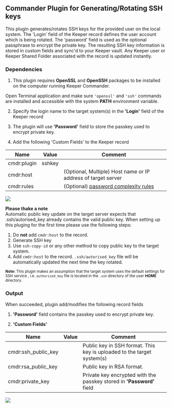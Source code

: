 Commander Plugin for Generating/Rotating SSH keys
----

This plugin generates/rotates SSH keys for the provided user on the local system.  The 'Login' field of the Keeper record defines the user account which is being rotated. The 'password' field is used as the optional passphrase to encrypt the private key.  The resulting SSH key information is stored in custom fields and sync'd to your Keeper vault.  Any Keeper user or Keeper Shared Folder associated with the record is updated instantly.

### Dependencies

1. This plugin requires **OpenSSL** and **OpenSSH** packages to be installed on the computer running Keeper Commander.

Open Terminal application and make sure `'openssl'` and `'ssh'` commands are installed and accessible with the system **PATH** environment variable.

2. Specify the login name to the target system(s) in the **'Login'** field of the Keeper record

3. The plugin will use **'Password'** field to store the passkey used to encrypt private key.

4. Add the following 'Custom Fields' to the Keeper record

Name          | Value     | Comment
---------     | -------   | ------------
cmdr:plugin   | sshkey    |
cmdr:host     |           | (Optional, Multiple) Host name or IP address of target server
cmdr:rules    |           | (Optional) [password complexity rules](https://github.com/Keeper-Security/Commander/tree/master/keepercommander/plugins/password_rules.md)


![](https://raw.githubusercontent.com/Keeper-Security/Commander/master/keepercommander/images/plugin_sshkey1.png)

**Please thake a note**<br/>
  Automatic public key update on the target server expects that .ssh/autorised_key already contains the valid public key.
  When setting up this pluging for the first time please use the following steps:
   1. Do **not** add `cmdr:host` to the record.
   2. Generate SSH key
   3. Use `ssh-copy-id` or any other method to copy public key to the target system.
   4. Add `cmdr:host` to the record. `.ssh/autorised_key` file will be automatically updated the next time the key rotated.

<sub>**Note:** This plugin makes an assumption that the target system uses the default settings for SSH service , i.e. `authorized_key` file is located
 in the `.ssh` directory of the user **HOME** directory.</sub>

### Output

When succeeded, plugin add/modifies the following record fields

1. **'Password'** field contains the passkey used to encrypt private key.

2. **'Custom Fields'**

Name                | Value   | Comment
-----------------   | ------- | --------
cmdr:ssh_public_key |         | Public key in SSH format. This key is uploaded to the target system(s)
cmdr:rsa_public_key |         | Public key in RSA format.
cmdr:private_key    |         | Private key encrypted with the passkey stored in **'Password'** field

![](https://raw.githubusercontent.com/Keeper-Security/Commander/master/keepercommander/images/plugin_sshkey2.png)
